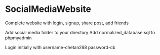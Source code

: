 # SocialMediaWebsite
Complete website with login, signup, share post, add friends

Add social media folder to your directory
Add normalized_database.sql to phpmyadmin

Login initially with username-chetan268
                     password-cb
